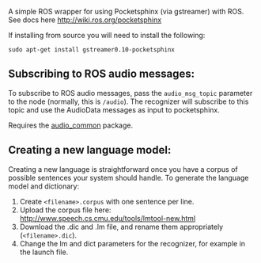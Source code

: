 A simple ROS wrapper for using Pocketsphinx (via gstreamer) with ROS. See docs here http://wiki.ros.org/pocketsphinx

If installing from source you will need to install the following:
```
sudo apt-get install gstreamer0.10-pocketsphinx
```


Subscribing to ROS audio messages:
---------------------------------

To subscribe to ROS audio messages, pass the `audio_msg_topic` parameter to the
node (normally, this is `/audio`). The recognizer will subscribe to this topic
and use the AudioData messages as input to pocketsphinx.

Requires the [audio_common][1] package.

[1]: http://wiki.ros.org/audio_common


Creating a new language model:
------------------------------

Creating a new language is straightforward once you have a corpus of possible
sentences your system should handle. To generate the language model and dictionary:

   1. Create `<filename>.corpus` with one sentence per line.
   2. Upload the corpus file here: <http://www.speech.cs.cmu.edu/tools/lmtool-new.html>
   3. Download the .dic and .lm file, and rename them appropriately (`<filename>.dic`).
   4. Change the lm and dict parameters for the recognizer, for example in the launch file.
